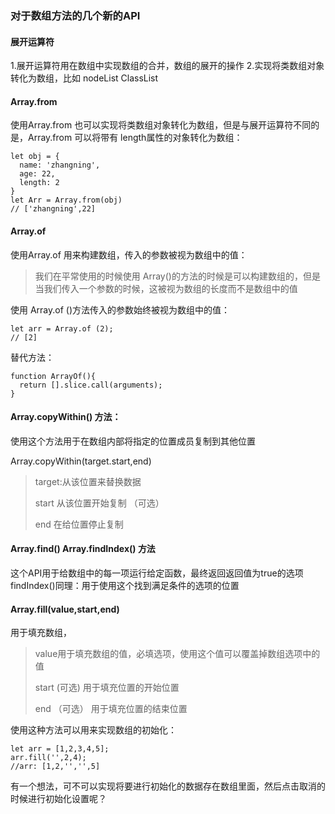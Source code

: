 ### 对于数组方法的几个新的API
#### 展开运算符
1.展开运算符用在数组中实现数组的合并，数组的展开的操作
2.实现将类数组对象转化为数组，比如 nodeList ClassList
#### Array.from
使用Array.from 也可以实现将类数组对象转化为数组，但是与展开运算符不同的是，Array.from 可以将带有 length属性的对象转化为数组：
```
let obj = {
  name: 'zhangning',
  age: 22,
  length: 2
}
let Arr = Array.from(obj)
// ['zhangning',22]
```
#### Array.of
使用Array.of 用来构建数组，传入的参数被视为数组中的值：
>我们在平常使用的时候使用 Array()的方法的时候是可以构建数组的，但是当我们传入一个参数的时候，这被视为数组的长度而不是数组中的值
>
使用 Array.of ()方法传入的参数始终被视为数组中的值：

```
let arr = Array.of (2);
// [2]
```

替代方法：
```
function ArrayOf(){
  return [].slice.call(arguments);
}
```
#### Array.copyWithin() 方法：
使用这个方法用于在数组内部将指定的位置成员复制到其他位置

Array.copyWithin(target.start,end) 
> target:从该位置来替换数据
>  
>start 从该位置开始复制 （可选）
>  
>end 在给位置停止复制
>  

#### Array.find()  Array.findIndex() 方法
这个API用于给数组中的每一项运行给定函数，最终返回返回值为true的选项
findIndex()同理：用于使用这个找到满足条件的选项的位置


#### Array.fill(value,start,end)
用于填充数组，
> value用于填充数组的值，必填选项，使用这个值可以覆盖掉数组选项中的值
>  
>start (可选) 用于填充位置的开始位置
>  
>end （可选） 用于填充位置的结束位置
>  
使用这种方法可以用来实现数组的初始化：

```
let arr = [1,2,3,4,5];
arr.fill('',2,4);
//arr: [1,2,'','',5]
```
有一个想法，可不可以实现将要进行初始化的数据存在数组里面，然后点击取消的时候进行初始化设置呢？
